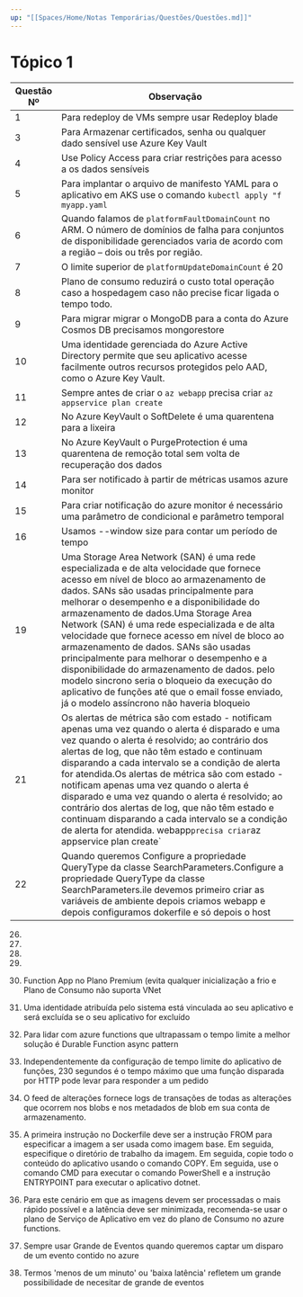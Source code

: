 ```yaml
---
up: "[[Spaces/Home/Notas Temporárias/Questões/Questões.md]]"
---
```


# Tópico 1
| Questão Nº | Observação |
| ---- | ---- |
| 1 | Para redeploy de VMs sempre usar Redeploy blade |
| 3 | Para Armazenar certificados, senha ou qualquer dado sensível use Azure Key Vault |
| 4 | Use Policy Access para criar restrições para acesso a os dados sensíveis |
| 5 | Para implantar o arquivo de manifesto YAML para o aplicativo em AKS use o comando `kubectl apply "f myapp.yaml` |
| 6 | Quando falamos de `platformFaultDomainCount` no ARM. O número de domínios de falha para conjuntos de disponibilidade gerenciados varia de acordo com a região – dois ou três por região. |
| 7 | O limite superior de `platformUpdateDomainCount` é 20 |
| 8 | Plano de consumo reduzirá o custo total operação caso a hospedagem caso não precise ficar ligada o tempo todo. |
| 9 | Para migrar migrar o MongoDB para a conta do Azure Cosmos DB precisamos mongorestore |
| 10 | Uma identidade gerenciada do Azure Active Directory permite que seu aplicativo acesse facilmente outros recursos protegidos pelo AAD, como o Azure Key Vault. |
| 11 | Sempre antes de criar o `az webapp` precisa criar `az appservice plan create` |
| 12 | No Azure KeyVault o SoftDelete é uma quarentena para a lixeira |
| 13 | No Azure KeyVault o PurgeProtection é uma quarentena de remoção total sem volta de recuperação dos dados |
| 14 | Para ser notificado à partir de métricas usamos azure monitor |
| 15 | Para criar notificação do azure monitor é necessário uma parâmetro de condicional e parâmetro temporal |
| 16 | Usamos --window size para contar um período de tempo |
| 19 | Uma Storage Area Network (SAN) é uma rede especializada e de alta velocidade que fornece acesso em nível de bloco ao armazenamento de dados. SANs são usadas principalmente para melhorar o desempenho e a disponibilidade do armazenamento de dados.Uma Storage Area Network (SAN) é uma rede especializada e de alta velocidade que fornece acesso em nível de bloco ao armazenamento de dados. SANs são usadas principalmente para melhorar o desempenho e a disponibilidade do armazenamento de dados. pelo modelo sincrono seria o bloqueio da execução do aplicativo de funções até que o email fosse enviado, já o modelo assíncrono não haveria bloqueio |
| 21 | Os alertas de métrica são com estado - notificam apenas uma vez quando o alerta é disparado e uma vez quando o alerta é resolvido; ao contrário dos alertas de log, que não têm estado e continuam disparando a cada intervalo se a condição de alerta for atendida.Os alertas de métrica são com estado - notificam apenas uma vez quando o alerta é disparado e uma vez quando o alerta é resolvido; ao contrário dos alertas de log, que não têm estado e continuam disparando a cada intervalo se a condição de alerta for atendida. webapp` precisa criar `az appservice plan create` |
| 22 | Quando queremos  Configure a propriedade QueryType da classe SearchParameters.Configure a propriedade QueryType da classe SearchParameters.ile devemos primeiro criar as variáveis de ambiente depois criamos webapp e depois configuramos dokerfile e só depois o host

26. 
27. 
28. 
29. 
30. Function App no Plano Premium (evita qualquer inicialização a frio e Plano de Consumo não suporta VNet

31. Uma identidade atribuída pelo sistema está vinculada ao seu aplicativo e será excluída se o seu aplicativo for excluído

32. Para lidar com azure functions que ultrapassam o tempo limite a melhor solução é Durable Function async pattern

33. Independentemente da configuração de tempo limite do aplicativo de funções, 230 segundos é o tempo máximo que uma função disparada por HTTP pode levar para responder a um pedido

34. O feed de alterações fornece logs de transações de todas as alterações que ocorrem nos blobs e nos metadados de blob em sua conta de armazenamento.

35. A primeira instrução no Dockerfile deve ser a instrução FROM para especificar a imagem a ser usada como imagem base. Em seguida, especifique o diretório de trabalho da imagem. Em seguida, copie todo o conteúdo do aplicativo usando o comando COPY. Em seguida, use o comando CMD para executar o comando PowerShell e a instrução ENTRYPOINT para executar o aplicativo dotnet.

36. Para este cenário em que as imagens devem ser processadas o mais rápido possível e a latência deve ser minimizada, recomenda-se usar o plano de Serviço de Aplicativo em vez do plano de Consumo no azure functions.

37. Sempre usar Grande de Eventos quando queremos captar um disparo de um evento contido no azure

38. Termos 'menos de um minuto' ou 'baixa latência' refletem um grande possibilidade de necesitar de grande de eventos







